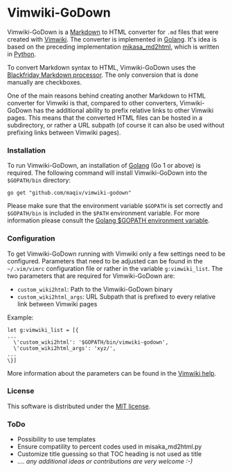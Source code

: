 # Vimwiki-GoDown

Vimwiki-GoDown is a [Markdown][0] to HTML converter for `.md` files that were created with [Vimwiki][1]. The converter is implemented in [Golang][2]. It's idea is based on the preceding implementation [mikasa_md2html][3], which is written in [Python][4].

To convert Markdown syntax to HTML, Vimwiki-GoDown uses the [Blackfriday Markdown processor][5]. The only conversion that is done manually are checkboxes.

One of the main reasons behind creating another Markdown to HTML converter for Vimwiki is that, compared to other converters, Vimwiki-GoDown has the additional ability to prefix relative links to other Vimwiki pages. This means that the converted HTML files can be hosted in a subdirectory, or rather a URL subpath (of course it can also be used without prefixing links between Vimwiki pages).

### Installation

To run Vimwiki-GoDown, an installation of [Golang][2] (Go 1 or above) is required. The following command will install Vimwiki-GoDown into the `$GOPATH/bin` directory:

	go get "github.com/maqiv/vimwiki-godown"

Please make sure that the environment variable `$GOPATH` is set correctly and `$GOPATH/bin` is included in the `$PATH` environment variable. For more information please consult the [Golang $GOPATH environment variable][6].

### Configuration

To get Vimwiki-GoDown running with Vimwiki only a few settings need to be configured. Parameters that need to be adjusted can be found in the `~/.vim/vimrc` configuration file or rather in the variable `g:vimwiki_list`. The two parameters that are required for Vimwiki-GoDown are:

* `custom_wiki2html`: Path to the Vimwiki-GoDown binary
* `custom_wiki2html_args`:  URL Subpath that is prefixed to every relative link between Vimwiki pages

Example:
```
let g:vimwiki_list = [{
...
  \'custom_wiki2html': '$GOPATH/bin/vimwiki-godown',
  \'custom_wiki2html_args': 'xyz/',
...
\}]
```

More information about the parameters can be found in the [Vimwiki help][7].

### License

This software is distributed under the [MIT license][8].

### ToDo

* Possibility to use templates
* Ensure compatility to percent codes used in misaka_md2html.py
* Customize title guessing so that TOC heading is not used as title
* _.... any additional ideas or contributions are very welcome :-)_


[0]: http://daringfireball.net/projects/markdown/ "Markdown"
[1]: https://vimwiki.github.io "Vimwiki"
[2]: http://golang.org/ "Go Language"
[3]: https://github.com/jason6/vimwiki_md2html "mikasa_md2html.py"
[4]: https://www.python.org/ "Python"
[5]: https://github.com/russross/blackfriday "Blackfriday Markdown processor"
[6]: https://golang.org/doc/code.html#GOPATH "Golang $GOPATH environment variable"
[7]: https://github.com/vimwiki/vimwiki/blob/dev/doc/vimwiki.txt "Vimwiki help"
[8]: LICENSE "MIT License"
